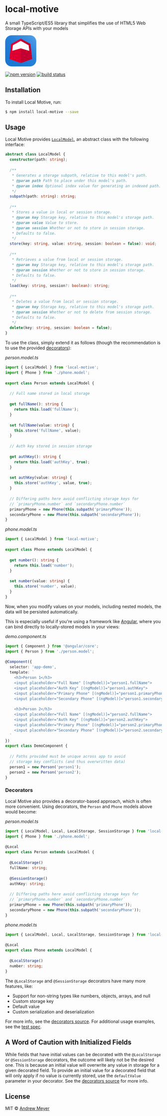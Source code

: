 # local-motive
A small TypeScript/ES5 library that simplifies the use of HTML5 Web Storage APIs with your models

![logo](https://github.com/menehune23/local-motive/blob/master/graphics/local-motive.png)

[![npm version](https://badge.fury.io/js/local-motive.svg)](https://badge.fury.io/js/local-motive)
[![build status](https://travis-ci.org/menehune23/local-motive.svg)](https://travis-ci.org/menehune23/local-motive)

## Installation

To install Local Motive, run:

```bash
$ npm install local-motive --save
```

## Usage

Local Motive provides [`LocalModel`](https://github.com/menehune23/local-motive/blob/master/lib/local-model.ts), an abstract class with the following interface:

```typescript
abstract class LocalModel {
  constructor(path: string);

  /**
   * Generates a storage subpath, relative to this model's path.
   * @param path Path to place under this model's path.
   * @param index Optional index value for generating an indexed path.
   */
  subpath(path: string): string;

  /**
   * Stores a value in local or session storage.
   * @param key Storage key, relative to this model's storage path.
   * @param value Value to store.
   * @param session Whether or not to store in session storage.
   * Defaults to false.
   */
  store(key: string, value: string, session: boolean = false): void;

  /**
   * Retrieves a value from local or session storage.
   * @param key Storage key, relative to this model's storage path.
   * @param session Whether or not to store in session storage.
   * Defaults to false.
   */
  load(key: string, session?: boolean): string;

  /**
   * Deletes a value from local or session storage.
   * @param key Storage key, relative to this model's storage path.
   * @param session Whether or not to delete from session storage.
   * Defaults to false.
   */
  delete(key: string, session: boolean = false);
}
```

To use the class, simply extend it as follows (though the recommendation is to use the provided [decorators](#decorators)):

_person.model.ts_
```typescript
import { LocalModel } from 'local-motive';
import { Phone } from './phone.model';

export class Person extends LocalModel {

  // Full name stored in local storage

  get fullName(): string {
    return this.load('fullName');
  }

  set fullName(value: string) {
    this.store('fullName', value);
  }

  // Auth key stored in session storage

  get authKey(): string {
    return this.load('authKey', true);
  }

  set authKey(value: string) {
    this.store('authKey', value, true);
  }

  // Differing paths here avoid conflicting storage keys for
  // `primaryPhone.number` and `secondaryPhone.number`
  primaryPhone = new Phone(this.subpath('primaryPhone'));
  secondaryPhone = new Phone(this.subpath('secondaryPhone'));
}
```

_phone.model.ts_
```typescript
import { LocalModel } from 'local-motive';

export class Phone extends LocalModel {

  get number(): string {
    return this.load('number');
  }

  set number(value: string) {
    this.store('number', value);
  }
}
```

Now, when you modify values on your models, including nested models, the data will be persisted automatically.

This is especially useful if you're using a framework like [Angular](https://angular.io), where you can bind directly to locally-stored models in your views:

_demo.component.ts_
```typescript
import { Component } from '@angular/core';
import { Person } from './person.model';

@Component({
  selector: 'app-demo',
  template: `
    <h3>Person 1</h3>
    <input placeholder="Full Name" [(ngModel)]="person1.fullName">
    <input placeholder="Auth Key" [(ngModel)]="person1.authKey">
    <input placeholder="Primary Phone" [(ngModel)]="person1.primaryPhone.number">
    <input placeholder="Secondary Phone" [(ngModel)]="person1.secondaryPhone.number">

    <h3>Person 2</h3>
    <input placeholder="Full Name" [(ngModel)]="person2.fullName">
    <input placeholder="Auth Key" [(ngModel)]="person2.authKey">
    <input placeholder="Primary Phone" [(ngModel)]="person2.primaryPhone.number">
    <input placeholder="Secondary Phone" [(ngModel)]="person2.secondaryPhone.number">
  `
})
export class DemoComponent {

  // Paths provided must be unique across app to avoid
  // storage key conflicts (and thus overwritten data)
  person1 = new Person('person1');
  person2 = new Person('person2');
}
```

### Decorators

Local Motive also provides a decorator-based approach, which is often more convenient. Using decorators, the `Person` and `Phone` models above would become:

_person.model.ts_
```typescript
import { LocalModel, Local, LocalStorage, SessionStorage } from 'local-motive';
import { Phone } from './phone.model';

@Local
export class Person extends LocalModel {

  @LocalStorage()
  fullName: string;

  @SessionStorage()
  authKey: string;

  // Differing paths here avoid conflicting storage keys for
  // `primaryPhone.number` and `secondaryPhone.number`
  primaryPhone = new Phone(this.subpath('primaryPhone'));
  secondaryPhone = new Phone(this.subpath('secondaryPhone'));
}
```

_phone.model.ts_
```typescript
import { LocalModel, Local, LocalStorage, SessionStorage } from 'local-motive';

@Local
export class Phone extends LocalModel {

  @LocalStorage()
  number: string;
}
```

The `@LocalStorage` and `@SessionStorage` decorators have many more features, like:

- Support for non-string types like numbers, objects, arrays, and null
- Custom storage key
- Default value
- Custom serialization and deserialization

For more info, see the [decorators source](https://github.com/menehune23/local-motive/blob/master/lib/decorators.ts).
For additional usage examples, see the [test spec](https://github.com/menehune23/local-motive/blob/master/lib/test/decorators.spec.ts).

## A Word of Caution with Initialized Fields

While fields that have initial values can be decorated with the `@LocalStorage` or `@SessionStorage` decorators, the outcome will likely not be the desired one. This is because an initial value will overwrite any value in storage for a given decorated field. To provide an initial value for a decorated field that will only apply if no value is currently stored, use the `defaultValue` parameter in your decorator. See the [decorators source](https://github.com/menehune23/local-motive/blob/master/lib/decorators.ts) for more info.

## License

MIT © [Andrew Meyer](https://coeurdecode.com/contact)
